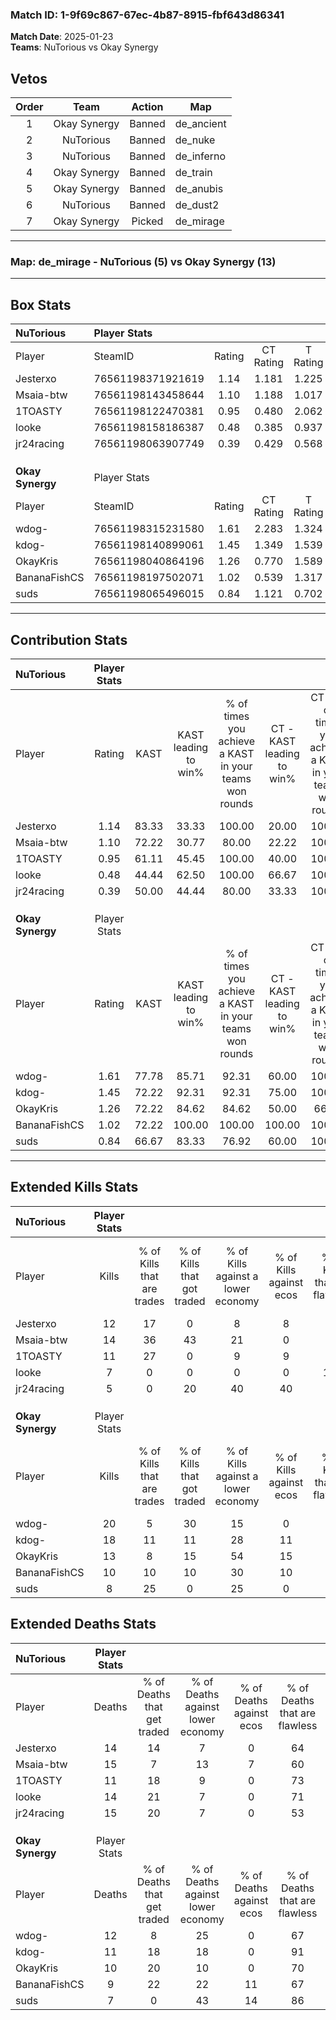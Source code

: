 ### Match ID: 1-9f69c867-67ec-4b87-8915-fbf643d86341  
**Match Date**: 2025-01-23  
**Teams**: NuTorious vs Okay Synergy  

## Vetos  

| Order | Team | Action | Map |
| :---: | :--: | :----: | --- |
| 1 | Okay Synergy | Banned | de_ancient |
| 2 | NuTorious | Banned | de_nuke |
| 3 | NuTorious | Banned | de_inferno |
| 4 | Okay Synergy | Banned | de_train |
| 5 | Okay Synergy | Banned | de_anubis |
| 6 | NuTorious | Banned | de_dust2 |
| 7 | Okay Synergy | Picked | de_mirage |

---  

### **Map**: de_mirage - NuTorious (5) vs Okay Synergy (13)  
---  

## Box Stats  

| **NuTorious**    | Player Stats      |        |           |          |       |       |       |         |        |      |     |
| :- | :- | :-: | :-: | :-: | :-: | :-: | :-: | :-: | :-: | :-: | :-: |
| Player           | SteamID           | Rating | CT Rating | T Rating | KAST  |  ADR  | Kills | Assists | Deaths | K/D  | HS% |
| Jesterxo         | 76561198371921619 |  1.14  |   1.181   |  1.225   | 83.33 | 88.4  |  12   |    4    |   14   | 0.86 | 50  |
| Msaia-btw        | 76561198143458644 |  1.10  |   1.188   |  1.017   | 72.22 | 85.4  |  14   |    2    |   15   | 0.93 | 50  |
| 1TOASTY          | 76561198122470381 |  0.95  |   0.480   |  2.062   | 61.11 | 74.1  |  11   |    0    |   11   | 1.00 | 45  |
| looke            | 76561198158186387 |  0.48  |   0.385   |  0.937   | 44.44 | 53.9  |   7   |    0    |   14   | 0.50 | 57  |
| jr24racing       | 76561198063907749 |  0.39  |   0.429   |  0.568   | 50.00 | 46.2  |   5   |    3    |   15   | 0.33 | 60  |
|                  |                   |        |           |          |       |       |       |         |        |      |     |
|                  |                   |        |           |          |       |       |       |         |        |      |     |
|                  |                   |        |           |          |       |       |       |         |        |      |     |
| **Okay Synergy** | Player Stats      |        |           |          |       |       |       |         |        |      |     |
| Player           | SteamID           | Rating | CT Rating | T Rating | KAST  |  ADR  | Kills | Assists | Deaths | K/D  | HS% |
| wdog-            | 76561198315231580 |  1.61  |   2.283   |  1.324   | 77.78 | 115.2 |  20   |    2    |   12   | 1.67 | 80  |
| kdog-            | 76561198140899061 |  1.45  |   1.349   |  1.539   | 72.22 | 96.1  |  18   |    2    |   11   | 1.64 | 50  |
| OkayKris         | 76561198040864196 |  1.26  |   0.770   |  1.589   | 72.22 | 95.7  |  13   |    6    |   10   | 1.30 | 69  |
| BananaFishCS     | 76561198197502071 |  1.02  |   0.539   |  1.317   | 72.22 | 64.3  |  10   |    3    |   9    | 1.11 | 80  |
| suds             | 76561198065496015 |  0.84  |   1.121   |  0.702   | 66.67 | 32.7  |   8   |    2    |   7    | 1.14 | 75  |
---  

## Contribution Stats  

| **NuTorious**    | Player Stats |       |                      |                                                        |                           |                                                             |                          |                                                            |
| :- | :-: | :-: | :-: | :-: | :-: | :-: | :-: | :-: |
| Player           |    Rating    | KAST  | KAST leading to win% | % of times you achieve a KAST in your teams won rounds | CT - KAST leading to win% | CT - % of times you achieve a KAST in your teams won rounds | T - KAST leading to win% | T - % of times you achieve a KAST in your teams won rounds |
| Jesterxo         |     1.14     | 83.33 |        33.33         |                         100.00                         |           20.00           |                           100.00                            |          60.00           |                           100.00                           |
| Msaia-btw        |     1.10     | 72.22 |        30.77         |                         80.00                          |           22.22           |                           100.00                            |          50.00           |                           66.67                            |
| 1TOASTY          |     0.95     | 61.11 |        45.45         |                         100.00                         |           40.00           |                           100.00                            |          50.00           |                           100.00                           |
| looke            |     0.48     | 44.44 |        62.50         |                         100.00                         |           66.67           |                           100.00                            |          60.00           |                           100.00                           |
| jr24racing       |     0.39     | 50.00 |        44.44         |                         80.00                          |           33.33           |                           100.00                            |          66.67           |                           66.67                            |
|                  |              |       |                      |                                                        |                           |                                                             |                          |                                                            |
|                  |              |       |                      |                                                        |                           |                                                             |                          |                                                            |
|                  |              |       |                      |                                                        |                           |                                                             |                          |                                                            |
| **Okay Synergy** | Player Stats |       |                      |                                                        |                           |                                                             |                          |                                                            |
| Player           |    Rating    | KAST  | KAST leading to win% | % of times you achieve a KAST in your teams won rounds | CT - KAST leading to win% | CT - % of times you achieve a KAST in your teams won rounds | T - KAST leading to win% | T - % of times you achieve a KAST in your teams won rounds |
| wdog-            |     1.61     | 77.78 |        85.71         |                         92.31                          |           60.00           |                           100.00                            |          100.00          |                           90.00                            |
| kdog-            |     1.45     | 72.22 |        92.31         |                         92.31                          |           75.00           |                           100.00                            |          100.00          |                           90.00                            |
| OkayKris         |     1.26     | 72.22 |        84.62         |                         84.62                          |           50.00           |                            66.67                            |          100.00          |                           90.00                            |
| BananaFishCS     |     1.02     | 72.22 |        100.00        |                         100.00                         |          100.00           |                           100.00                            |          100.00          |                           100.00                           |
| suds             |     0.84     | 66.67 |        83.33         |                         76.92                          |           60.00           |                           100.00                            |          100.00          |                           70.00                            |
---  

## Extended Kills Stats  

| **NuTorious**    | Player Stats |                            |                            |                                    |                         |                              |                                 |                                       |                    |           |
| :- | :-: | :-: | :-: | :-: | :-: | :-: | :-: | :-: | :-: | :-: |
| Player           |    Kills     | % of Kills that are trades | % of Kills that got traded | % of Kills against a lower economy | % of Kills against ecos | % of Kills that are flawless | % of Kills that are close duels | % of Kills that are assisted by flash | Pistol Round Kills | AWP Kills |
| Jesterxo         |      12      |             17             |             0              |                 8                  |            8            |              67              |               17                |                   0                   |         1          |     0     |
| Msaia-btw        |      14      |             36             |             43             |                 21                 |            0            |              50              |                0                |                   0                   |         1          |     0     |
| 1TOASTY          |      11      |             27             |             0              |                 9                  |            9            |              82              |                0                |                   0                   |         3          |     5     |
| looke            |      7       |             0              |             0              |                 0                  |            0            |             100              |                0                |                   0                   |         1          |     0     |
| jr24racing       |      5       |             0              |             20             |                 40                 |           40            |              80              |                0                |                   0                   |         2          |     0     |
|                  |              |                            |                            |                                    |                         |                              |                                 |                                       |                    |           |
|                  |              |                            |                            |                                    |                         |                              |                                 |                                       |                    |           |
|                  |              |                            |                            |                                    |                         |                              |                                 |                                       |                    |           |
| **Okay Synergy** | Player Stats |                            |                            |                                    |                         |                              |                                 |                                       |                    |           |
| Player           |    Kills     | % of Kills that are trades | % of Kills that got traded | % of Kills against a lower economy | % of Kills against ecos | % of Kills that are flawless | % of Kills that are close duels | % of Kills that are assisted by flash | Pistol Round Kills | AWP Kills |
| wdog-            |      20      |             5              |             30             |                 15                 |            0            |              75              |                0                |                  10                   |         5          |     0     |
| kdog-            |      18      |             11             |             11             |                 28                 |           11            |              67              |                6                |                   0                   |         2          |     6     |
| OkayKris         |      13      |             8              |             15             |                 54                 |           15            |              31              |                8                |                   0                   |         1          |     0     |
| BananaFishCS     |      10      |             10             |             10             |                 30                 |           10            |              60              |               10                |                   0                   |         0          |     0     |
| suds             |      8       |             25             |             0              |                 25                 |            0            |              88              |                0                |                   0                   |         1          |     0     |
## Extended Deaths Stats  

| **NuTorious**    | Player Stats |                             |                                   |                          |                               |                            |                           |               |
| :- | :-: | :-: | :-: | :-: | :-: | :-: | :-: | :-: |
| Player           |    Deaths    | % of Deaths that get traded | % of Deaths against lower economy | % of Deaths against ecos | % of Deaths that are flawless | % of Deaths that are close | % of Deaths while blinded | Deaths to AWP |
| Jesterxo         |      14      |             14              |                 7                 |            0             |              64               |             7              |             7             |       2       |
| Msaia-btw        |      15      |              7              |                13                 |            7             |              60               |             7              |             0             |       1       |
| 1TOASTY          |      11      |             18              |                 9                 |            0             |              73               |             0              |             0             |       2       |
| looke            |      14      |             21              |                 7                 |            0             |              71               |             7              |             7             |       0       |
| jr24racing       |      15      |             20              |                 7                 |            0             |              53               |             0              |             0             |       1       |
|                  |              |                             |                                   |                          |                               |                            |                           |               |
|                  |              |                             |                                   |                          |                               |                            |                           |               |
|                  |              |                             |                                   |                          |                               |                            |                           |               |
| **Okay Synergy** | Player Stats |                             |                                   |                          |                               |                            |                           |               |
| Player           |    Deaths    | % of Deaths that get traded | % of Deaths against lower economy | % of Deaths against ecos | % of Deaths that are flawless | % of Deaths that are close | % of Deaths while blinded | Deaths to AWP |
| wdog-            |      12      |              8              |                25                 |            0             |              67               |             8              |             0             |       0       |
| kdog-            |      11      |             18              |                18                 |            0             |              91               |             9              |             0             |       1       |
| OkayKris         |      10      |             20              |                10                 |            0             |              70               |             0              |             0             |       1       |
| BananaFishCS     |      9       |             22              |                22                 |            11            |              67               |             0              |             0             |       0       |
| suds             |      7       |              0              |                43                 |            14            |              86               |             0              |             0             |       3       |
